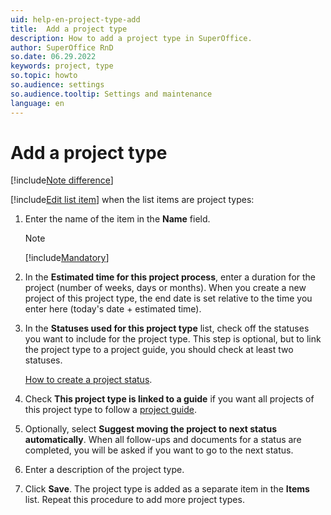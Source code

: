 ```yaml
---
uid: help-en-project-type-add
title:  Add a project type
description: How to add a project type in SuperOffice.
author: SuperOffice RnD
so.date: 06.29.2022
keywords: project, type
so.topic: howto
so.audience: settings
so.audience.tooltip: Settings and maintenance
language: en
---
```


# Add a project type

[!include[Note difference](includes/different-edit-list-item-dialog.md)]

[!include[Edit list item](includes/edit-list-item.md)] when the list items are project types:

1. Enter the name of the item in the **Name** field.

    > [!NOTE]
    > [!include[Mandatory](includes/note-mandatory-field.md)]

2. In the **Estimated time for this project process**, enter a duration for the project (number of weeks, days or months). When you create a new project of this project type, the end date is set relative to the time you enter here (today's date + estimated time).

3. In the **Statuses used for this project type** list, check off the statuses you want to include for the project type. This step is optional, but to link the project type to a project guide, you should check at least two statuses.

    [How to create a project status][2].

4. Check **This project type is linked to a guide** if you want all projects of this project type to follow a [project guide][3].

5. Optionally, select **Suggest moving the project to next status automatically**. When all follow-ups and documents for a status are completed, you will be asked if you want to go to the next status.

6. Enter a description of the project type.

7. Click **Save**. The project type is added as a separate item in the **Items** list. Repeat this procedure to add more project types.

<!-- Referenced links -->
[2]: ../../../project/learn/screen/project-status-admin.md
[3]: ../../../project/learn/project-guide/index.md

<!-- Referenced images -->
